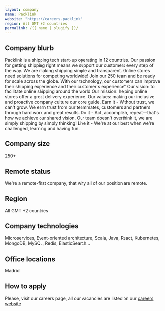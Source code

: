 ```yaml
---
layout: company
name: Packlink
website: "https://careers.packlink"
region: All GMT +2 countries
permalink: /{{ name | slugify }}/
---
```


## Company blurb

Packlink is a shipping tech start-up operating in 12 countries. Our passion for getting shipping right means we support our customers every step of the way. We are making shipping simple and transparent.
Online stores need solutions for competing worldwide! Join our 250 team and be ready for scale across the globe. With our technology, our customers can improve their shipping experience and their customer´s experience"
Our vision: to facilitate online shipping around the world
Our mission: helping online stores offer a great delivery experience.
Our values: making our inclusive and proactive company culture our core guide.
Earn it - Without trust, we can't grow. We earn trust from our teammates, customers and partners through hard work and great results.
Do it - Act, accomplish, repeat—that's how we achieve our shared vision. Our team doesn't overthink it, we are simply shipping by simply thinking!
Live it - We're at our best when we're challenged, learning and having fun.

## Company size

250+

## Remote status

We're a remote-first company, that why all of our position are remote.

## Region

All GMT +2 countries

## Company technologies

Microservices, Event-oriented architecture, Scala, Java, React, Kubernetes, MongoDB, MySQL, Redis, ElasticSearch...

## Office locations

Madrid

## How to apply

Please, visit our careers page, all our vacancies are listed on our [careers website](https://careers.packlink.com/jobs)